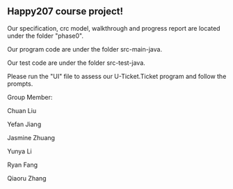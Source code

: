 ## Happy207 course project!


Our specification, crc model, walkthrough and progress report are located under the folder "phase0".


Our program code are under the folder src-main-java.


Our test code are under the folder src-test-java.


Please run the "UI" file to assess our U-Ticket.Ticket program and follow the prompts.

Group Member:

Chuan Liu 

Yefan Jiang 

Jasmine Zhuang

Yunya Li

Ryan Fang

Qiaoru Zhang 

